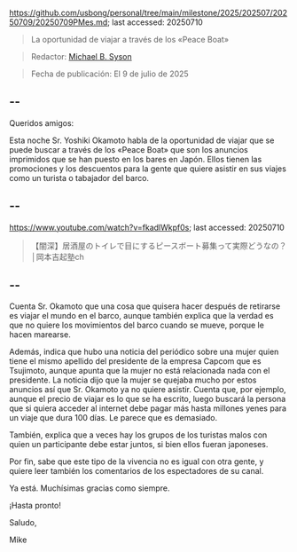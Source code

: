 https://github.com/usbong/personal/tree/main/milestone/2025/202507/20250709/20250709PMes.md; last accessed: 20250710

> La oportunidad de viajar a través de los «Peace Boat»

> Redactor: [Michael B. Syson](https://www.linkedin.com/in/michaelsyson/)

> Fecha de publicación: El 9 de julio de 2025

## --

Queridos amigos:

Esta noche Sr. Yoshiki Okamoto habla de la oportunidad de viajar que se puede buscar a través de los «Peace Boat» que son los anuncios imprimidos que se han puesto en los bares en Japón. Ellos tienen las promociones y los descuentos para la gente que quiere asistir en sus viajes como un turista o tabajador del barco.

## --

https://www.youtube.com/watch?v=fkadlWkpf0s; last accessed: 20250710

> 【闇深】居酒屋のトイレで目にするピースボート募集って実際どうなの？│岡本吉起塾ch

## --

Cuenta Sr. Okamoto que una cosa que quisera hacer después de retirarse es viajar el mundo en el barco, aunque también explica que la verdad es que no quiere los movimientos del barco cuando se mueve, porque le hacen marearse. 

Además, indica que hubo una noticia del periódico sobre una mujer quien tiene el mismo apellido del presidente de la empresa Capcom que es Tsujimoto, aunque apunta que la mujer no está relacionada nada con el presidente. La noticia dijo que la mujer se quejaba mucho por estos anuncios así que Sr. Okamoto ya no quiere asistir. Cuenta que, por ejemplo, aunque el precio de viajar es lo que se ha escrito, luego buscará la persona que si quiera acceder al internet debe pagar más hasta millones yenes para un viaje que dura 100 días. Le parece que es demasiado.

También, explica que a veces hay los grupos de los turistas malos con quien un participante debe estar juntos, si bien ellos fueran japoneses.

Por fin, sabe que este tipo de la vivencia no es igual con otra gente, y quiere leer también los comentarios de los espectadores de su canal.

Ya está. Muchísimas gracias como siempre.

¡Hasta pronto!

Saludo,

Mike

